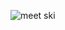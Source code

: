 ![meet ski](https://github.com/brix243/MyLDF/assets/147320018/6b949ddf-37a8-4f68-8a3d-e70752505e28)
